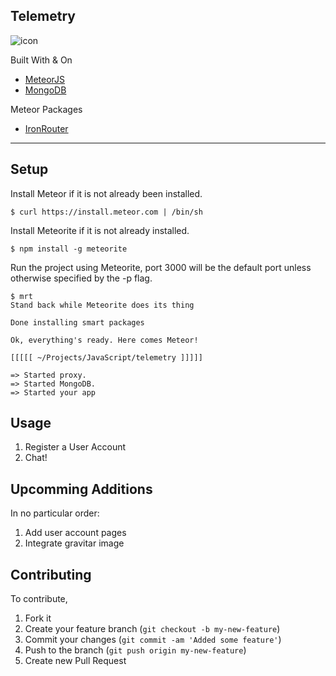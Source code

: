 ## Telemetry
<img align="center" src="https://raw.githubusercontent.com/chrismagnacca/telemetry/master/README/satellite.png" alt="icon">

Built With & On
* [MeteorJS](https://www.meteor.com)
* [MongoDB](http://www.mongodb.org)

Meteor Packages
* [IronRouter](https://atmospherejs.com/package/iron-router)

***
## Setup

Install Meteor if it is not already been installed.

```
$ curl https://install.meteor.com | /bin/sh
```

Install Meteorite if it is not already installed.
```
$ npm install -g meteorite
```

Run the project using Meteorite, port 3000 will be the default port unless otherwise specified by the -p flag.
```
$ mrt
Stand back while Meteorite does its thing

Done installing smart packages

Ok, everything's ready. Here comes Meteor!

[[[[[ ~/Projects/JavaScript/telemetry ]]]]]

=> Started proxy.
=> Started MongoDB.
=> Started your app
```
## Usage

1. Register a User Account
2. Chat!

## Upcomming Additions
In no particular order:

1. Add user account pages
2. Integrate gravitar image

## Contributing
To contribute,

1. Fork it
2. Create your feature branch (`git checkout -b my-new-feature`)
3. Commit your changes (`git commit -am 'Added some feature'`)
4. Push to the branch (`git push origin my-new-feature`)
5. Create new Pull Request
